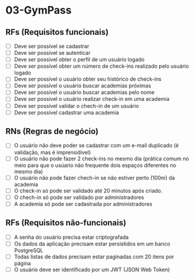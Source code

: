 # 03-GymPass

## RFs (Requisitos funcionais)
- [ ] Deve ser possível se cadastrar
- [ ] Deve ser possível se autenticar
- [ ] Deve ser possível obter o perfil de um usuário logado
- [ ] Deve ser possível obter um número de check-ins realizado pelo usuário logado 
- [ ] Deve ser possível o usuário obter seu histórico de check-ins
- [ ] Deve ser possível o usuário buscar academias próximas
- [ ] Deve ser possível o usuário buscar academias pelo nome
- [ ] Deve ser possível o usuário realizar check-in em uma academia
- [ ] Deve ser possível validar o chech-in de um usuário
- [ ] Deve ser possível cadastrar uma academia

## RNs (Regras de negócio)
- [ ] O usuário não deve poder se cadastrar com um e-mail duplicado (é validação, mas é imprensidível)
- [ ] O usuário não pode fazer 2 check-ins no mesmo dia (prática comum no meio para que o usúario não frequente dois espaços diferentes no mesmo dia)
- [ ] O usuário não pode fazer chech-in se não estiver perto (100m) da academia
- [ ] O check-in só pode ser validado até 20 minutos após criado. 
- [ ] O chech-in só pode ser validado por administradores
- [ ] A academia só pode ser cadastrada por administradores

## RFs (Requisitos não-funcionais)
- [ ] A senha do usuário precisa estar criptografada
- [ ] Os dados da aplicação precisam estar persistidos em um banco PostgreSQL
- [ ] Todas listas de dados precisam estar paginadas com 20 itens por página
- [ ] O usuário deve ser identificado por um JWT (JSON Web Token)